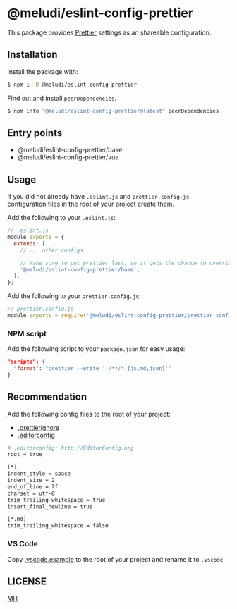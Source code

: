 # @meludi/eslint-config-prettier

This package provides [Prettier](https://prettier.io) settings as an shareable configuration.

## Installation

Install the package with:

```sh
$ npm i -D @meludi/eslint-config-prettier

```

Find out and install `peerDependencies`.

```sh
$ npm info "@meludi/eslint-config-prettier@latest" peerDependencies
```

## Entry points

- @meludi/eslint-config-prettier/base
- @meludi/eslint-config-prettier/vue

## Usage

If you did not already have `.eslint.js` and `prettier.config.js` configuration files in the root of your project create them.

Add the following to your `.eslint.js`:

```js
// .eslint.js
module.exports = {
  extends: [
    // ... other configs

    // Make sure to put prettier last, so it gets the chance to override other configs.
    '@meludi/eslint-config-prettier/base',
  ],
};
```

Add the following to your `prettier.config.js`:

```js
// prettier.config.js
module.exports = require('@meludi/eslint-config-prettier/prettier.config');
```

### NPM script

Add the following script to your `package.json` for easy usage:

```json
"scripts": {
  "format": "prettier --write './**/*.{js,md,json}'"
}
```

## Recommendation

Add the following config files to the root of your project:

- [.prettierignore](https://prettier.io/docs/en/ignore.html)
- [.editorconfig](https://editorconfig.org/)

```sh
# .editorconfig: http://EditorConfig.org
root = true

[*]
indent_style = space
indent_size = 2
end_of_line = lf
charset = utf-8
trim_trailing_whitespace = true
insert_final_newline = true

[*.md]
trim_trailing_whitespace = false
```

### VS Code

Copy [.vscode.example](https://github.com/meludi/eslint-config/tree/master/packages/eslint-config-prettier/.vscode.example) to the root of your project and rename it to `.vscode`.

## LICENSE

[MIT](LICENSE)

